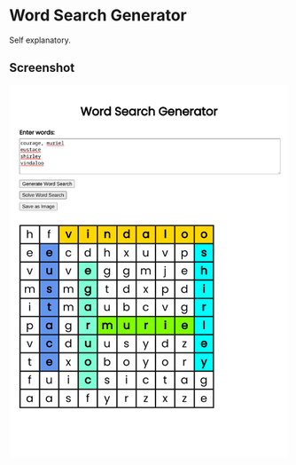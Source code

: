 # Word Search Generator

Self explanatory.

## Screenshot

<img src="./screenshot.png" style="width: 720px;">
